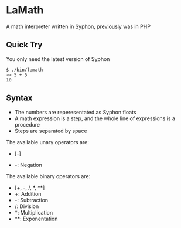 # LaMath

A math interpreter written in [Syphon](https://github.com/syphon-lang/syphon), [previously](https://github.com/yhyadev/lamath-php) was in PHP

## Quick Try

You only need the latest version of Syphon

```console
$ ./bin/lamath
>> 5 + 5
10
```

## Syntax

- The numbers are reperesentated as Syphon floats
- A math expression is a step, and the whole line of expressions is a procedure
- Steps are separated by space

The available unary operators are:
- [-]

- -: Negation

The available binary operators are:
- [+, -, /, *, **]
- +: Addition
- -: Subtraction
- /: Division
- *: Multiplication
- **: Exponentation
